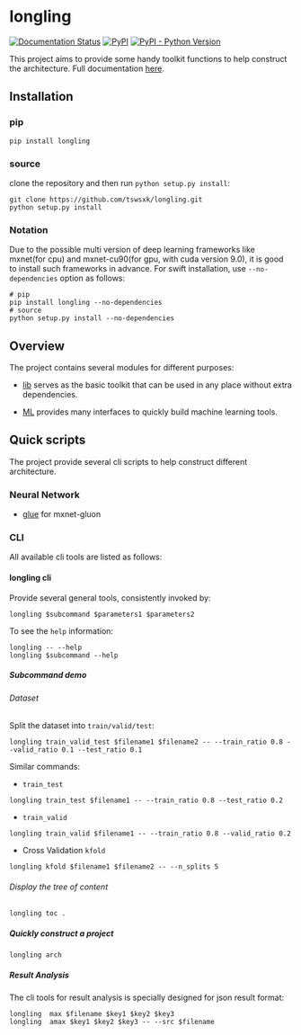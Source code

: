 # longling

[![Documentation Status](https://readthedocs.org/projects/longling/badge/?version=latest)](https://longling.readthedocs.io/zh/latest/index.html)
[![PyPI](https://img.shields.io/pypi/v/longling.svg)](https://pypi.python.org/pypi/longling)
[![PyPI - Python Version](https://img.shields.io/pypi/pyversions/longling.svg)](https://pypi.python.org/pypi/longling)

This project aims to provide some handy toolkit functions to help construct the
architecture. 
Full documentation [here](https://longling.readthedocs.io/zh/latest/index.html).

## Installation

### pip

```shell script
pip install longling
```

### source
clone the repository and then run `python setup.py install`:

```shell script
git clone https://github.com/tswsxk/longling.git
python setup.py install
```

### Notation
Due to the possible multi version of deep learning frameworks like 
mxnet(for cpu) and mxnet-cu90(for gpu, with cuda version 9.0), 
it is good to install such frameworks in advance. 
For swift installation, use `--no-dependencies` option as follows:

```shell script
# pip
pip install longling --no-dependencies
# source
python setup.py install --no-dependencies
```

## Overview
The project contains several modules for different purposes:

* [lib](https://longling.readthedocs.io/zh/latest/submodule/lib/index.html) serves as the basic toolkit that can be used in any place without extra dependencies.

* [ML](https://longling.readthedocs.io/zh/latest/submodule/ML/index.html) provides many interfaces to quickly build machine learning tools.

## Quick scripts
The project provide several cli scripts to help construct different 
architecture.

### Neural Network
* [glue](https://longling.readthedocs.io/zh/latest/submodule/ML/MxnetHelper/glue.html) for mxnet-gluon


### CLI
All available cli tools are listed as follows:

#### longling cli
Provide several general tools, consistently invoked by:

```shell script
longling $subcommand $parameters1 $parameters2
```

To see the `help` information:
```shell script
longling -- --help
longling $subcommand --help
```

##### Subcommand demo

###### Dataset
Split the dataset into `train/valid/test`:

```shell script
longling train_valid_test $filename1 $filename2 -- --train_ratio 0.8 --valid_ratio 0.1 --test_ratio 0.1 
```

Similar commands:

* `train_test`

```shell script
longling train_test $filename1 -- --train_ratio 0.8 --test_ratio 0.2 
```

* `train_valid`

```shell script
longling train_valid $filename1 -- --train_ratio 0.8 --valid_ratio 0.2 
```

* Cross Validation `kfold`

```shell script
longling kfold $filename1 $filename2 -- --n_splits 5
```

###### Display the tree of content

```shell script
longling toc .
```

##### Quickly construct a project

```shell script
longling arch 
```

##### Result Analysis
The cli tools for result analysis is specially designed for json result format:

```shell script
longling  max $filename $key1 $key2 $key3
longling  amax $key1 $key2 $key3 -- --src $filename
```
